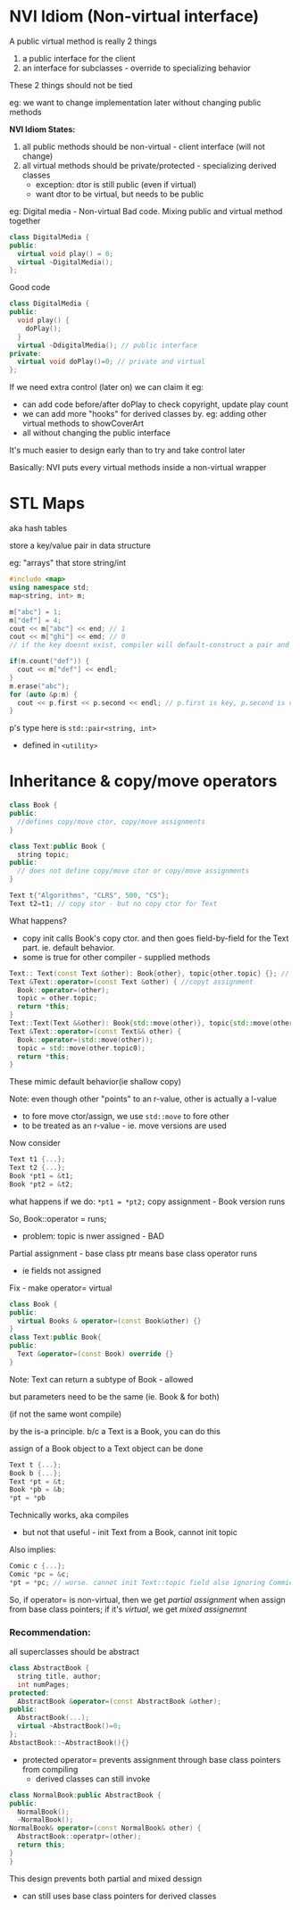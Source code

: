 # NVI Idiom (Non-virtual interface)

A public virtual method is really 2 things

1. a public interface for the client
2. an interface for subclasses - override to specializing behavior

These 2 things should not be tied

eg: we want to change implementation later without changing public methods



**NVI Idiom States:**

1. all public methods should be non-virtual - client interface (will not change)
2. all virtual methods should be private/protected - specializing derived classes
   - exception: dtor is still public (even if virtual)
   - want dtor to be virtual, but needs to be public



eg: Digital media - Non-virtual
Bad code. Mixing public and virtual method together
``` c++
class DigitalMedia {
public:
  virtual void play() = 0;
  virtual ~DigitalMedia();
};
```
Good code
``` c++
class DigitalMedia {
public:
  void play() {
    doPlay();
  }
  virtual ~DdigitalMedia(); // public interface
private:
  virtual void doPlay()=0; // private and virtual
};
```

If we need extra control (later on) we can claim it
eg: 
-  can add code before/after doPlay to check copyright, update play count
-  we can add more "hooks" for derived classes by. eg: adding other virtual methods to showCoverArt
-  all without changing the public interface


It's much easier to design early than to try and take control later

Basically: NVI puts every virtual methods inside a non-virtual wrapper



# STL Maps
aka hash tables

store a key/value pair in data structure

eg: "arrays" that store string/int

```c++
#include <map>
using namespace std;
map<string, int> m;
```

```c++
m["abc"] = 1;
m["def"] = 4;
cout << m["abc"] << end; // 1
cout << m["ghi"] << emd; // 0
// if the key doesnt exist, compiler will default-construct a pair and return value
```

```c++
if(m.count("def")) {
  cout << m["def"] << endl;
}
m.erase("abc");
for (auto &p:m) {
  cout << p.first << p.second << endl; // p.first is key, p.second is value
}
```

p's type here is `std::pair<string, int>`

- defined in `<utility>`


# Inheritance & copy/move operators

``` c++
class Book {
public:
  //defines copy/move ctor, copy/move assignments
}

class Text:public Book {
  string topic;
public:
  // does not define copy/move ctor or copy/move assignments
}
```

```c++
Text t{"Algorithms", "CLRS", 500, "CS"};
Text t2=t1; // copy stor - but no copy ctor for Text
```

What happens?

- copy init calls Book's copy ctor. and then goes field-by-field for the Text part. ie. default behavior. 
- some is true for other compiler - supplied methods



```c++
Text:: Text(const Text &other): Book{other}, topic{other.topic} {}; // copy ctor
Text &Text::operator=(const Text &other) { //copyt assignment
  Book::operator=(other);
  topic = other.topic;
  return *this;
}
Text::Text(Text &&other): Book{std::move(other)}, topic{std::move(other.topic)} {} //move ctor7
Text &Text::operator=(const Text&& other) {
  Book::operator=(std::move(other));
  topic = std::move(other.topic0);
  return *this;
}
```

These mimic default behavior(ie shallow copy)

Note: even though other "points" to an r-value, other is actually a l-value

- to fore move ctor/assign, we use `std::move` to fore other
- to be treated as an r-value - ie. move versions are used

Now consider

```c++
Text t1 {...};
Text t2 {...};
Book *pt1 = &t1;
Book *pt2 = &t2;
```

what happens if we do: `*pt1 = *pt2;` copy assignment - Book version runs

So, Book::operator = runs;

- problem: topic is nwer assigned - BAD

Partial assignment - base class ptr means base class operator runs

- ie fields not assigned

Fix - make operator= virtual

```c++
class Book {
public:
  virtual Books & operator=(const Book&other) {}
}
class Text:public Book{
public:
  Text &operator=(const Book) override {}
}
```

Note: Text can return a subtype of Book - allowed

but parameters need to be the same (ie. Book & for both)

(if not the same wont compile)

by the is-a principle. b/c a Text is a Book, you can do this

assign of a Book object to a Text object can be done

``` c++
Text t {...};
Book b {...};
Text *pt = &t;
Book *pb = &b;
*pt = *pb
```

Technically works, aka compiles

- but not that useful - init Text from a Book, cannot init topic

Also implies:

```c++
Comic c {...};
Comic *pc = &c;
*pt = *pc; // worse. cannot init Text::topic field also ignoring Commic::hero
```

So, if operator= is non-virtual, then we get *partial assignment* when assign from base class pointers; if it's *virtual*, we get *mixed assignemnt*

### Recommendation:

all superclasses should be abstract



```c++
class AbstractBook {
  string title, author;
  int numPages;
protected:
  AbstractBook &operator=(const AbstractBook &other);
public:
  AbstractBook(...);
  virtual ~AbstractBook()=0;
};
AbstactBook::~AbstractBook(){}
```

- protected operator= prevents assignment through base class pointers from compiling 
  - derived classes can still invoke



```c++
class NormalBook:public AbstractBook {
public: 
  NormalBook();
  ~NormalBook();
NormalBook& operator=(const NormalBook& other) {
  AbstractBook::operatpr=(other);
  return this;
}
}
```

This design prevents both partial and mixed dessign

- can still uses base class pointers for derived classes

